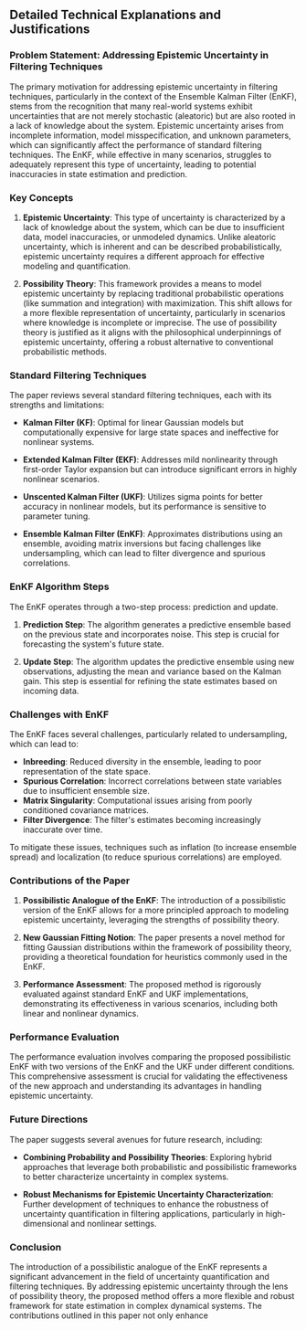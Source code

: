 ## Detailed Technical Explanations and Justifications

### Problem Statement: Addressing Epistemic Uncertainty in Filtering Techniques

The primary motivation for addressing epistemic uncertainty in filtering techniques, particularly in the context of the Ensemble Kalman Filter (EnKF), stems from the recognition that many real-world systems exhibit uncertainties that are not merely stochastic (aleatoric) but are also rooted in a lack of knowledge about the system. Epistemic uncertainty arises from incomplete information, model misspecification, and unknown parameters, which can significantly affect the performance of standard filtering techniques. The EnKF, while effective in many scenarios, struggles to adequately represent this type of uncertainty, leading to potential inaccuracies in state estimation and prediction.

### Key Concepts

1. **Epistemic Uncertainty**: This type of uncertainty is characterized by a lack of knowledge about the system, which can be due to insufficient data, model inaccuracies, or unmodeled dynamics. Unlike aleatoric uncertainty, which is inherent and can be described probabilistically, epistemic uncertainty requires a different approach for effective modeling and quantification.

2. **Possibility Theory**: This framework provides a means to model epistemic uncertainty by replacing traditional probabilistic operations (like summation and integration) with maximization. This shift allows for a more flexible representation of uncertainty, particularly in scenarios where knowledge is incomplete or imprecise. The use of possibility theory is justified as it aligns with the philosophical underpinnings of epistemic uncertainty, offering a robust alternative to conventional probabilistic methods.

### Standard Filtering Techniques

The paper reviews several standard filtering techniques, each with its strengths and limitations:

- **Kalman Filter (KF)**: Optimal for linear Gaussian models but computationally expensive for large state spaces and ineffective for nonlinear systems.
  
- **Extended Kalman Filter (EKF)**: Addresses mild nonlinearity through first-order Taylor expansion but can introduce significant errors in highly nonlinear scenarios.

- **Unscented Kalman Filter (UKF)**: Utilizes sigma points for better accuracy in nonlinear models, but its performance is sensitive to parameter tuning.

- **Ensemble Kalman Filter (EnKF)**: Approximates distributions using an ensemble, avoiding matrix inversions but facing challenges like undersampling, which can lead to filter divergence and spurious correlations.

### EnKF Algorithm Steps

The EnKF operates through a two-step process: prediction and update.

1. **Prediction Step**: The algorithm generates a predictive ensemble based on the previous state and incorporates noise. This step is crucial for forecasting the system's future state.

2. **Update Step**: The algorithm updates the predictive ensemble using new observations, adjusting the mean and variance based on the Kalman gain. This step is essential for refining the state estimates based on incoming data.

### Challenges with EnKF

The EnKF faces several challenges, particularly related to undersampling, which can lead to:

- **Inbreeding**: Reduced diversity in the ensemble, leading to poor representation of the state space.
- **Spurious Correlation**: Incorrect correlations between state variables due to insufficient ensemble size.
- **Matrix Singularity**: Computational issues arising from poorly conditioned covariance matrices.
- **Filter Divergence**: The filter's estimates becoming increasingly inaccurate over time.

To mitigate these issues, techniques such as inflation (to increase ensemble spread) and localization (to reduce spurious correlations) are employed.

### Contributions of the Paper

1. **Possibilistic Analogue of the EnKF**: The introduction of a possibilistic version of the EnKF allows for a more principled approach to modeling epistemic uncertainty, leveraging the strengths of possibility theory.

2. **New Gaussian Fitting Notion**: The paper presents a novel method for fitting Gaussian distributions within the framework of possibility theory, providing a theoretical foundation for heuristics commonly used in the EnKF.

3. **Performance Assessment**: The proposed method is rigorously evaluated against standard EnKF and UKF implementations, demonstrating its effectiveness in various scenarios, including both linear and nonlinear dynamics.

### Performance Evaluation

The performance evaluation involves comparing the proposed possibilistic EnKF with two versions of the EnKF and the UKF under different conditions. This comprehensive assessment is crucial for validating the effectiveness of the new approach and understanding its advantages in handling epistemic uncertainty.

### Future Directions

The paper suggests several avenues for future research, including:

- **Combining Probability and Possibility Theories**: Exploring hybrid approaches that leverage both probabilistic and possibilistic frameworks to better characterize uncertainty in complex systems.

- **Robust Mechanisms for Epistemic Uncertainty Characterization**: Further development of techniques to enhance the robustness of uncertainty quantification in filtering applications, particularly in high-dimensional and nonlinear settings.

### Conclusion

The introduction of a possibilistic analogue of the EnKF represents a significant advancement in the field of uncertainty quantification and filtering techniques. By addressing epistemic uncertainty through the lens of possibility theory, the proposed method offers a more flexible and robust framework for state estimation in complex dynamical systems. The contributions outlined in this paper not only enhance